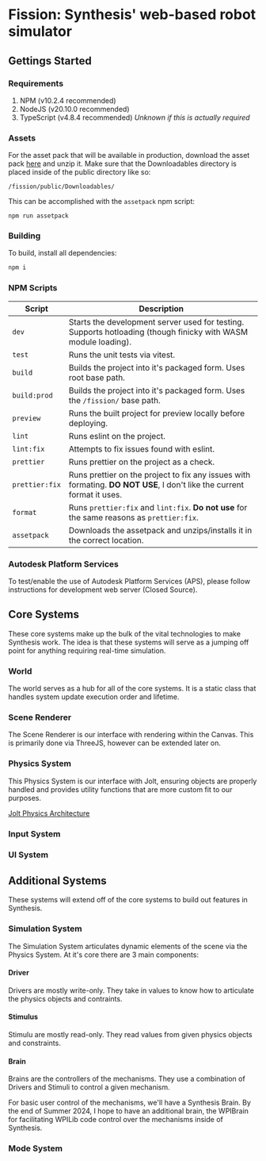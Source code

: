 # Fission: Synthesis' web-based robot simulator

## Gettings Started
### Requirements
1. NPM (v10.2.4 recommended)
2. NodeJS (v20.10.0 recommended)
3. TypeScript (v4.8.4 recommended) *Unknown if this is actually required*

### Assets
For the asset pack that will be available in production, download the asset pack [here](https://synthesis.autodesk.com/Downloadables/assetpack.zip) and unzip it.
Make sure that the Downloadables directory is placed inside of the public directory like so:
```
/fission/public/Downloadables/
```

This can be accomplished with the `assetpack` npm script:
```
npm run assetpack
```

### Building
To build, install all dependencies:
```bash
npm i
```
### NPM Scripts

| Script | Description |
| ------ | ----------- |
| `dev` | Starts the development server used for testing. Supports hotloading (though finicky with WASM module loading). |
| `test` | Runs the unit tests via vitest. |
| `build` | Builds the project into it's packaged form. Uses root base path. |
| `build:prod` | Builds the project into it's packaged form. Uses the `/fission/` base path. |
| `preview` | Runs the built project for preview locally before deploying. |
| `lint` | Runs eslint on the project. |
| `lint:fix` | Attempts to fix issues found with eslint. |
| `prettier` | Runs prettier on the project as a check. |
| `prettier:fix` | Runs prettier on the project to fix any issues with formating. **DO NOT USE**, I don't like the current format it uses. |
| `format` | Runs `prettier:fix` and `lint:fix`. **Do not use** for the same reasons as `prettier:fix`. |
| `assetpack` | Downloads the assetpack and unzips/installs it in the correct location. |

### Autodesk Platform Services

To test/enable the use of Autodesk Platform Services (APS), please follow instructions for development web server (Closed Source).

## Core Systems
These core systems make up the bulk of the vital technologies to make Synthesis work. The idea is that these systems will serve as a
jumping off point for anything requiring real-time simulation.

### World
The world serves as a hub for all of the core systems. It is a static class that handles system update execution order and lifetime.

### Scene Renderer
The Scene Renderer is our interface with rendering within the Canvas. This is primarily done via ThreeJS, however can be extended later on.

### Physics System
This Physics System is our interface with Jolt, ensuring objects are properly handled and provides utility functions that are more custom fit to our purposes.

[Jolt Physics Architecture](https://jrouwe.github.io/JoltPhysics/)

### Input System

### UI System

## Additional Systems
These systems will extend off of the core systems to build out features in Synthesis.

### Simulation System
The Simulation System articulates dynamic elements of the scene via the Physics System. At it's core there are 3 main components:

#### Driver
Drivers are mostly write-only. They take in values to know how to articulate the physics objects and contraints.

#### Stimulus
Stimulu are mostly read-only. They read values from given physics objects and constraints.

#### Brain
Brains are the controllers of the mechanisms. They use a combination of Drivers and Stimuli to control a given mechanism.

For basic user control of the mechanisms, we'll have a Synthesis Brain. By the end of Summer 2024, I hope to have an additional brain, the WPIBrain for facilitating WPILib code control over the mechanisms inside of Synthesis.

### Mode System
